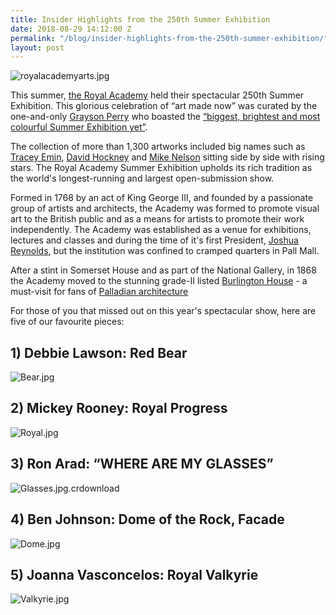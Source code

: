 ```yaml
---
title: Insider Highlights from the 250th Summer Exhibition
date: 2018-08-29 14:12:00 Z
permalink: "/blog/insider-highlights-from-the-250th-summer-exhibition/"
layout: post
---
```


![royalacademyarts.jpg](/uploads/royalacademyarts.jpg)


This summer, [the Royal Academy](https://www.royalacademy.org.uk/about-the-ra) held their spectacular 250th Summer Exhibition. This glorious celebration of “art made now” was curated by the one-and-only [Grayson Perry](https://en.wikipedia.org/wiki/Grayson_Perry) who boasted the [“biggest, brightest and most colourful Summer Exhibition yet”](https://www.royalacademy.org.uk/exhibition/summer-exhibition-2018).

 

The collection of more than 1,300 artworks included big names such as [Tracey Emin](http://www.traceyeminstudio.com/), [David Hockney](http://www.davidhockney.co/) and [Mike Nelson](https://www.tate.org.uk/art/artists/mike-nelson-4020) sitting side by side with rising stars. The Royal Academy Summer Exhibition upholds its rich tradition as the world's longest-running and largest open-submission show.  

 

Formed in 1768 by an act of King George III, and founded by a passionate group of artists and architects, the Academy was formed to promote visual art to the British public and as a means for artists to promote their work independently. The Academy was established as a venue for exhibitions, lectures and classes and during the time of it's first President, [Joshua Reynolds](https://www.britannica.com/biography/Joshua-Reynolds), but the institution was confined to cramped quarters in Pall Mall.  

 

After a stint in Somerset House and as part of the National Gallery, in 1868 the Academy moved to the stunning grade-II listed [Burlington House](http://burlingtonhouse.org/) - a must-visit for fans of [Palladian architecture](https://www.architecture.com/knowledge-and-resources/knowledge-landing-page/palladianism)  

 

For those of you that missed out on this year's spectacular show, here are five of our favourite pieces: 

 

## 1) Debbie Lawson: Red Bear 
![Bear.jpg](/uploads/Bear.jpg)


## 2) Mickey Rooney: Royal Progress 
![Royal.jpg](/uploads/Royal.jpg)


## 3) Ron Arad: “WHERE ARE MY GLASSES” 
![Glasses.jpg.crdownload](/uploads/Glasses.jpg.crdownload)


## 4) Ben Johnson: Dome of the Rock, Facade 
![Dome.jpg](/uploads/Dome.jpg)


## 5) Joanna Vasconcelos: Royal Valkyrie 
![Valkyrie.jpg](/uploads/Valkyrie.jpg)

